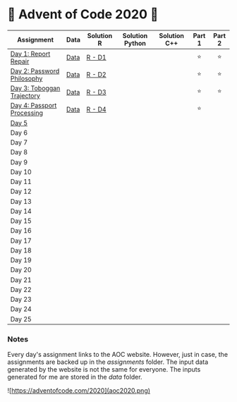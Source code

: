 # 🎄 Advent of Code 2020 🎁

| Assignment | Data | Solution R | Solution Python | Solution C++ | Part 1 | Part 2 |
|-------|---|---|---|---|:-:|:-:|
| [Day 1: Report Repair](https://adventofcode.com/2020/day/1) | [Data](data/day1.txt) | [R - D1](solutionsR/day1.R) |   |   | ⭐ | ⭐ |
| [Day 2: Password Philosophy](https://adventofcode.com/2020/day/2) | [Data](data/day2.txt) | [R - D2](solutionsR/day2.R) |   |   | ⭐ | ⭐ |
| [Day 3: Toboggan Trajectory](https://adventofcode.com/2020/day/3) | [Data](data/day3.txt) | [R - D3](solutionsR/day3.R)  |   |   | ⭐ | ⭐ |
| [Day 4: Passport Processing](https://adventofcode.com/2020/day/4) | [Data](data/day3.txt) | [R - D4](solutionsR/day4.R)  |   |   | ⭐ |   |
| [Day 5](https://adventofcode.com/2020/day/5) |   |   |   |   |   |   |
| Day 6 |   |   |   |   |   |   |
| Day 7 |   |   |   |   |   |   |
| Day 8 |   |   |   |   |   |   |
| Day 9 |   |   |   |   |   |   |
| Day 10 |   |   |   |   |   |   |
| Day 11 |   |   |   |   |   |   |
| Day 12 |   |   |   |   |   |   |
| Day 13 |   |   |   |   |   |   |
| Day 14 |   |   |   |   |   |   |
| Day 15 |   |   |   |   |   |   |
| Day 16 |   |   |   |   |   |   |
| Day 17 |   |   |   |   |   |   |
| Day 18 |   |   |   |   |   |   |
| Day 19 |   |   |   |   |   |   |
| Day 20 |   |   |   |   |   |   |
| Day 21 |   |   |   |   |   |   |
| Day 22 |   |   |   |   |   |   |
| Day 23 |   |   |   |   |   |   |
| Day 24 |   |   |   |   |   |   |
| Day 25 |   |   |   |   |   |   |


### Notes
Every day's assignment links to the AOC website. However, just in case, the assignments are backed up in the *assignments* folder. The input data generated by the website is not the same for everyone. The inputs generated for me are stored in the *data* folder.

![https://adventofcode.com/2020](aoc2020.png)
